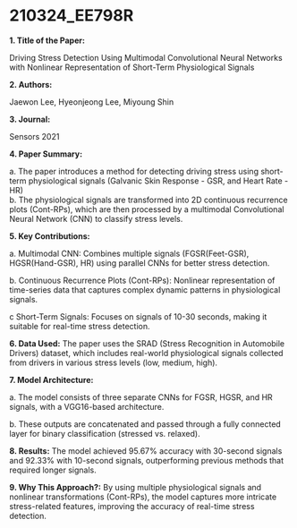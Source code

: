 # 210324_EE798R
**1. Title of the Paper:**

Driving Stress Detection Using Multimodal Convolutional Neural Networks with Nonlinear Representation of Short-Term Physiological Signals

**2. Authors:**

Jaewon Lee, Hyeonjeong Lee, Miyoung Shin

**3. Journal:**

Sensors 2021
 
**4. Paper Summary:**

 a. The paper introduces a method for detecting driving stress using short-term physiological signals (Galvanic Skin Response - GSR, and Heart Rate - HR)   
 b. The physiological signals are transformed into 2D continuous recurrence plots (Cont-RPs), which are then processed by a multimodal Convolutional Neural Network (CNN) to classify stress levels.  

**5. Key Contributions:**

 a. Multimodal CNN: Combines multiple signals (FGSR(Feet-GSR), HGSR(Hand-GSR), HR) using parallel CNNs for better stress detection.
 
 b. Continuous Recurrence Plots (Cont-RPs): Nonlinear representation of time-series data that captures complex dynamic patterns in physiological signals.
 
 c Short-Term Signals: Focuses on signals of 10-30 seconds, making it suitable for real-time stress detection.

**6. Data Used:**
The paper uses the SRAD (Stress Recognition in Automobile Drivers) dataset, which includes real-world physiological signals collected from drivers in various stress levels (low, medium, high).

**7. Model Architecture:**

 a. The model consists of three separate CNNs for FGSR, HGSR, and HR signals, with a VGG16-based architecture.
 
 b. These outputs are concatenated and passed through a fully connected layer for binary classification (stressed vs. relaxed).

**8. Results:**
The model achieved 95.67% accuracy with 30-second signals and 92.33% with 10-second signals, outperforming previous methods that required longer signals.

**9. Why This Approach?:**
By using multiple physiological signals and nonlinear transformations (Cont-RPs), the model captures more intricate stress-related features, improving the accuracy of real-time stress detection.
